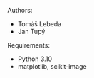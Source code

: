 Authors: 
  - Tomáš Lebeda
  - Jan Tupý

Requirements:
  - Python 3.10 
  - matplotlib, scikit-image
